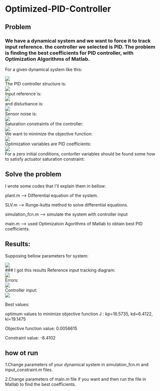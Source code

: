 # Optimized-PID-Controller
## Problem
### We have a dynamical system and we want to force it to track input reference. the controller we selected is PID. The problem is finding the best coefficients for PID controller, with Optimization Algorithms of Matlab.

For a given dynamical system like this:
<div align="left">
  <img src="https://github.com/MustafaLotfi/Optimized-PID-Controller/blob/main/displaying/2021-11-06_21-03-47.png">
</div>
The PID controller structure is:
<div align="left">
  <img src="https://github.com/MustafaLotfi/Optimized-PID-Controller/blob/main/displaying/2021-11-06_21-04-07.png">
</div>
Input reference is:
<div align="left">
  <img src="https://github.com/MustafaLotfi/Optimized-PID-Controller/blob/main/displaying/2021-11-06_21-12-50.png">
</div>
and disturbance is:
<div align="left">
  <img src="https://github.com/MustafaLotfi/Optimized-PID-Controller/blob/main/displaying/2021-11-06_20-06-35.png">
</div>
Sensor noise is:
<div align="left">
  <img src="https://github.com/MustafaLotfi/Optimized-PID-Controller/blob/main/displaying/2021-11-06_21-04-27.png">
</div>
Saturation constraints of the controller:
<div align="left">
  <img src="https://github.com/MustafaLotfi/Optimized-PID-Controller/blob/main/displaying/2021-11-06_21-46-14.png">
</div>
We want to minimize the objective function:
<div align="left">
  <img src="https://github.com/MustafaLotfi/Optimized-PID-Controller/blob/main/displaying/2021-11-06_20-06-54.png">
</div>
Optimization variables are PID coefficients:
<div align="left">
  <img src="https://github.com/MustafaLotfi/Optimized-PID-Controller/blob/main/displaying/2021-11-06_20-07-20.png">
</div>
For a zero initial conditions, contorller variables should be found some how to satisfy actuator saturation constraint:

## Solve the problem
I wrote some codes that I'll explain them in bellow:

plant.m --> Differential equation of the system.

SLV.m --> Runge-kutta method to solve differential equations.

simulation_fcn.m --> simulate the system with controller input

main.m --> used Optimizatoin Agorithms of Matlab to obtain best PID coefficients.

## Results:
Supposing bellow parameters for system:
<div align="left">
  <img src="https://github.com/MustafaLotfi/Optimized-PID-Controller/blob/main/displaying/2021-11-06_21-20-51.png">
</div>
### I got this results
Reference input tracking diagram:
<div align="left">
  <img src="https://github.com/MustafaLotfi/Optimized-PID-Controller/blob/main/displaying/1.png">
</div>
Errors:
<div align="left">
  <img src="https://github.com/MustafaLotfi/Optimized-PID-Controller/blob/main/displaying/2.png">
</div>
Controller input:
<div align="left">
  <img src="https://github.com/MustafaLotfi/Optimized-PID-Controller/blob/main/displaying/3.png">
</div>

Best values:

optimum values to minimize objective function J :
kp=16.5735, kd=6.4122, ki=19.1475

Objective function value: 0.0056615

Constraint value: -8.4102

## how ot run
1.Change parameters of your dynamical system in simulation_fcn.m and input_constraint.m files.

2.Change parameters of main.m file if you want and then run the file in Matlab to find the best coefficients.
